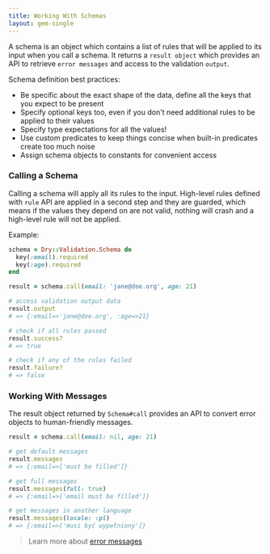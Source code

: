 ```yaml
---
title: Working With Schemas
layout: gem-single
---
```


A schema is an object which contains a list of rules that will be applied to its input when you call a schema. It returns a `result object` which provides an API to retrieve `error messages` and access to the validation `output`.

Schema definition best practices:

* Be specific about the exact shape of the data, define all the keys that you expect to be present
* Specify optional keys too, even if you don't need additional rules to be applied to their values
* Specify type expectations for all the values!
* Use custom predicates to keep things concise when built-in predicates create too much noise
* Assign schema objects to constants for convenient access

### Calling a Schema

Calling a schema will apply all its rules to the input. High-level rules defined with `rule` API are applied in a second step and they are guarded, which means if the values they depend on are not valid, nothing will crash and a high-level rule will not be applied.

Example:

``` ruby
schema = Dry::Validation.Schema do
  key(:email).required
  key(:age).required
end

result = schema.call(email: 'jane@doe.org', age: 21)

# access validation output data
result.output
# => {:email=>'jane@doe.org', :age=>21}

# check if all rules passed
result.success?
# => true

# check if any of the rules failed
result.failure?
# => false
```

### Working With Messages

The result object returned by `Schema#call` provides an API to convert error objects to human-friendly messages.

``` ruby
result = schema.call(email: nil, age: 21)

# get default messages
result.messages
# => {:email=>['must be filled']}

# get full messages
result.messages(full: true)
# => {:email=>['email must be filled']}

# get messages in another language
result.messages(locale: :pl)
# => {:email=>['musi być wypełniony']}
```

> Learn more about [error messages](/gems/dry-validation/error-messages)
